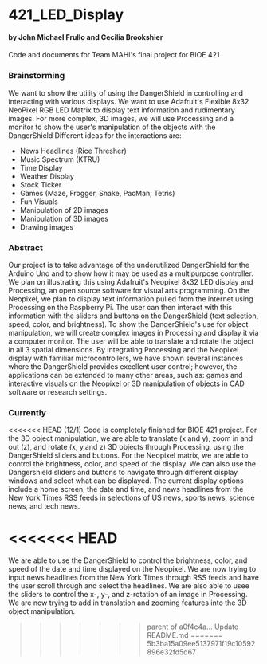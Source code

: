 # 421_LED_Display
#### by John Michael Frullo and Cecilia Brookshier

Code and documents for Team MAHI's final project for BIOE 421

### Brainstorming

We want to show the utility of using the DangerShield in controlling and interacting with various displays. We want to use Adafruit's Flexible 8x32 NeoPixel RGB LED Matrix to display text information and rudimentary images. For more complex, 3D images, we will use Processing and a monitor to show the user's manipulation of the objects with the DangerShield
Different ideas for the interactions are:
* News Headlines (Rice Thresher)
* Music Spectrum (KTRU)
* Time Display
* Weather Display
* Stock Ticker
* Games (Maze, Frogger, Snake, PacMan, Tetris)
* Fun Visuals
* Manipulation of 2D images
* Manipulation of 3D images
* Drawing images

### Abstract

Our project is to take advantage of the underutilized DangerShield for the Arduino Uno and to show how it may be used as a multipurpose controller. We plan on illustrating this using Adafruit's Neopixel 8x32 LED display and Processing, an open source software for visual arts programming. On the Neopixel, we plan to display text information pulled from the internet using Processing on the Raspberry Pi. The user can then interact with this information with the sliders and buttons on the DangerShield (text selection, speed, color, and brightness). To show the DangerShield's use for object manipulation, we will create complex images in Processing and display it via a computer monitor. The user will be able to translate and rotate the object in all 3 spatial dimensions. By integrating Processing and the Neopixel display with familiar microcontrollers, we have shown several instances where the DangerShield provides excellent user control; however, the applications can be extended to many other areas, such as: games and interactive visuals on the Neopixel or 3D manipulation of objects in CAD software or research settings.

### Currently

<<<<<<< HEAD
(12/1)
Code is completely finished for BIOE 421 project. For the 3D object manipulation, we are able to translate (x and y), zoom in and out (z), and rotate (x, y,and z) 3D objects through Processing, using the DangerShield sliders and buttons. For the Neopixel matrix, we are able to control the brightness, color, and speed of the display. We can also use the Dangershield sliders and buttons to navigate through different display windows and select what can be displayed. The current display options include a home screen, the date and time, and news headlines from the New York Times RSS feeds in selections of US news, sports news, science news, and tech news.


<<<<<<< HEAD
=======
We are able to use the DangerShield to control the brightness, color, and speed of the date and time displayed on the Neopixel. We are now trying to input news headlines from the New York Times through RSS feeds and have the user scroll through and select the headlines.
We are also able to usee the sliders to control the x-, y-, and z-rotation of an image in Processing. We are now trying to add in translation and zooming features into the 3D object manipulation.
>>>>>>> parent of a0f4c4a... Update README.md
=======
>>>>>>> 5b3ba15a09ee5137971f19c10592896e32fd5d67

